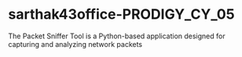 # sarthak43office-PRODIGY_CY_05
The Packet Sniffer Tool is a Python-based application designed for capturing and analyzing network packets
